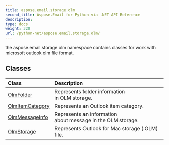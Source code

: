 ```yaml
---
title: aspose.email.storage.olm
second_title: Aspose.Email for Python via .NET API Reference
description: 
type: docs
weight: 320
url: /python-net/aspose.email.storage.olm/
---
```



the aspose.email.storage.olm namespace contains classes for work with microsoft outlook olm file format.

## Classes
| Class | Description |
| :- | :- |
|[OlmFolder](/email/python-net/aspose.email.storage.olm/olmfolder/)|Represents folder information<br/>            in OLM storage.|
|[OlmItemCategory](/email/python-net/aspose.email.storage.olm/olmitemcategory/)|Represents an Outlook item category.|
|[OlmMessageInfo](/email/python-net/aspose.email.storage.olm/olmmessageinfo/)|Represents an information<br/>            about message in the OLM storage.|
|[OlmStorage](/email/python-net/aspose.email.storage.olm/olmstorage/)|Represents Outlook for Mac storage (.OLM) file.|
